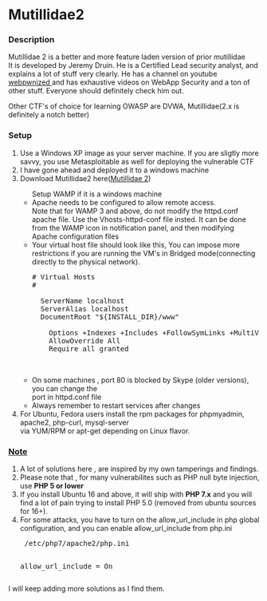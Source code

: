 # Mutillidae2
<h3>Description</h3>

<p>Mutillidae 2 is a better and more feature laden version of prior mutillidae </br>
It is developed by Jeremy Druin. He is a Certified Lead security analyst, and explains a lot of stuff very clearly. He has a channel on youtube <a href="https://www.youtube.com/user/webpwnized"> webpwnized </a>
and has exhaustive videos on WebApp Security and a ton of other stuff.
Everyone should definitely check him out.

Other CTF's of choice for learning OWASP are DVWA, Mutillidae(2.x is definitely a notch better)

<h3>Setup</h3>
<ol>
<li>Use a Windows XP image as your server machine. If you are sligtly more savvy, you use Metasploitable as well for deploying the vulnerable CTF</li>
<li>I have gone ahead and deployed it to a windows machine</li>
<li>Download Mutillidae2 here(<a href="https://sourceforge.net/projects/mutillidae/">Mutillidae 2</a>)</li>
<ul>Setup WAMP if it is a windows machine
<li>Apache needs to be configured to allow remote access. <br>Note that for WAMP 3 and above, do not
modify the httpd.conf apache file. Use the Vhosts-httpd-conf file insted. It can be done from the WAMP icon
in notification panel, and then modifying Apache configuration files
<li> Your virtual host file should look like this, You can impose more restrictions if you are running the VM's in Bridged mode(connecting directly to the physical network).
<pre>
# Virtual Hosts
#
<VirtualHost *:9999>
  ServerName localhost
  ServerAlias localhost
  DocumentRoot "${INSTALL_DIR}/www"
  <Directory "${INSTALL_DIR}/www/">
    Options +Indexes +Includes +FollowSymLinks +MultiViews
    AllowOverride All
    Require all granted
  </Directory>
</VirtualHost>
</pre>
 </li>  
<li>On some machines , port 80 is blocked by Skype (older versions), you can change 
the<br>port in httpd.conf file</li>
<li>Always remember to restart services after changes</li>
</ul>
<li>For Ubuntu, Fedora users install the rpm packages for phpmyadmin, apache2, php-curl, mysql-server
</br> via YUM/RPM or apt-get depending on Linux flavor.
</li>

</ol>



<h3><u><b>Note</b></u></h3>
<ol>
<li>A lot of solutions here , are inspired by my own tamperings and findings. </li>
<li>Please note that , for many vulnerabilites such as PHP null byte injection, use <b>PHP 5 or lower</b></li>
<li>If you install Ubuntu 16 and above, it will ship with <b>PHP 7.x</b> and you will find a lot of pain trying to install PHP 5.0 (removed from ubuntu sources for 16+).</li>
<li> For some attacks, you have to turn on the allow_url_include in php global configuration, and you can enable allow_url_include from php.ini
<pre>
 /etc/php7/apache2/php.ini

allow_url_include = On
</pre>
</li>
</ol>

I will keep adding more solutions as I find them.


